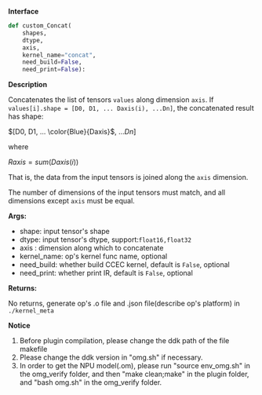 ﻿**Interface**

```python
def custom_Concat(
    shapes, 
    dtype, 
    axis, 
    kernel_name="concat", 
    need_build=False, 
    need_print=False):
```

**Description**

Concatenates the list of tensors `values` along dimension `axis`. If `values[i].shape = [D0, D1, ... Daxis(i), ...Dn]`, the concatenated result has shape:

$[D0, D1, ... \color{Blue}{Daxis}$, $...Dn]$

where

$Raxis = sum(Daxis(i))$

That is, the data from the input tensors is joined along the `axis` dimension.

The number of dimensions of the input tensors must match, and all dimensions except `axis` must be equal.

**Args:**

- shape: input tensor's shape
- dtype: input tensor's dtype, support:`float16,float32`
- axis : dimension along which to concatenate
- kernel_name: op's kernel func name, optional
- need_build: whether build CCEC kernel, default is `False`, optional
- need_print: whether print IR, default is `False`, optional

**Returns:**

No returns, generate op's .o file and .json file(describe op's platform) in `./kernel_meta`

**Notice**

1. Before plugin compilation, please change the ddk path of the file makefile
2. Please change the ddk version in "omg.sh" if necessary.
3. In order to get the NPU model(.om), please run "source env_omg.sh"  in the omg_verify folder, and then "make clean;make" in the plugin folder,  and "bash omg.sh" in the omg_verify folder.
